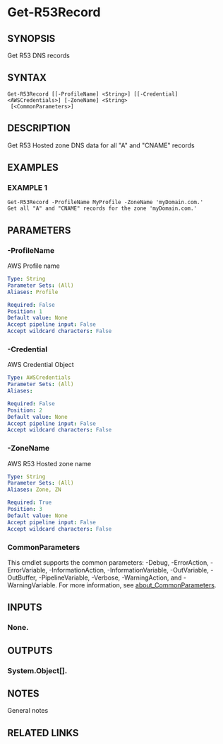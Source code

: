 # Get-R53Record

## SYNOPSIS
Get R53 DNS records

## SYNTAX

```
Get-R53Record [[-ProfileName] <String>] [[-Credential] <AWSCredentials>] [-ZoneName] <String>
 [<CommonParameters>]
```

## DESCRIPTION
Get R53 Hosted zone DNS data for all "A" and "CNAME" records

## EXAMPLES

### EXAMPLE 1
```
Get-R53Record -ProfileName MyProfile -ZoneName 'myDomain.com.'
Get all "A" and "CNAME" records for the zone 'myDomain.com.'
```

## PARAMETERS

### -ProfileName
AWS Profile name

```yaml
Type: String
Parameter Sets: (All)
Aliases: Profile

Required: False
Position: 1
Default value: None
Accept pipeline input: False
Accept wildcard characters: False
```

### -Credential
AWS Credential Object

```yaml
Type: AWSCredentials
Parameter Sets: (All)
Aliases:

Required: False
Position: 2
Default value: None
Accept pipeline input: False
Accept wildcard characters: False
```

### -ZoneName
AWS R53 Hosted zone name

```yaml
Type: String
Parameter Sets: (All)
Aliases: Zone, ZN

Required: True
Position: 3
Default value: None
Accept pipeline input: False
Accept wildcard characters: False
```

### CommonParameters
This cmdlet supports the common parameters: -Debug, -ErrorAction, -ErrorVariable, -InformationAction, -InformationVariable, -OutVariable, -OutBuffer, -PipelineVariable, -Verbose, -WarningAction, and -WarningVariable. For more information, see [about_CommonParameters](http://go.microsoft.com/fwlink/?LinkID=113216).

## INPUTS

### None.
## OUTPUTS

### System.Object[].
## NOTES
General notes

## RELATED LINKS
